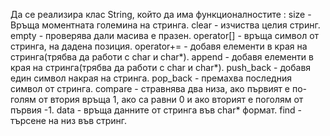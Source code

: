 Да се реализира клас String, който да има функционалностите :
size - Връща моментната големина на стринга.
clear - изчиства целия стринг.
empty - проверява дали масива е празен.
operator[] - връща символ от стринга, на дадена позиция.
operator+= - добавя елементи в края на стринга(трябва да работи с char и char*).
append - добавя елементи в края на стринга(трябва да работи с char и char*).
push_back - добавя един символ накрая на стринга.
pop_back - премахва последния символ от стринга.
compare - стравнява два низа, ако първият е по-голям от втория връща 1, ако са равни 0 и ако вторият е поголям от първия -1.
data - връща данните от стринга във char* формат.
find - търсене на низ във стринг.